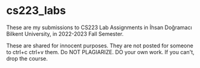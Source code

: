# cs223_labs

These are my submissions to CS223 Lab Assignments in İhsan Doğramacı Bilkent University, in 2022-2023 Fall Semester.

These are shared for innocent purposes. They are not posted for someone to ctrl+c ctrl+v them. Do NOT PLAGIARIZE. DO your own work. If you can't, drop the course.
